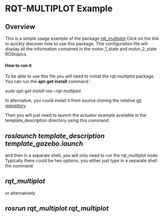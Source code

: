 # RQT-MULTIPLOT Example
## Overview
This is a simple usage example of the package [rqt_multiplot](http://wiki.ros.org/rqt_multiplot)
Click on the link to quickly discover how to use this package.
This configuration file will display all the information contained in the motor_1_state and motor_2_state ROStopics.


#### How to run it

To be able to use this file you will need to install the rqt-multiplot package.
You can run the __apt-get install__ command : 

*sudo apt-get install ros-<ros-distro>-rqt-multiplot*

In alternative, you could install it from source  cloning the relative [git repository](https://github.com/ANYbotics/rqt_multiplot_plugin)


Then you will just need to launch the actuator example available in the template_description directory using this command:

## *roslaunch template_description template_gazebo.launch*

and then in a separate shell, you will only need to run the rqt_multiplot node.
Typically there could be two options, you either just type in a separate shell the command 
## *rqt_multiplot*
or alternatively 
## *rosrun rqt_multiplot rqt_multiplot*


